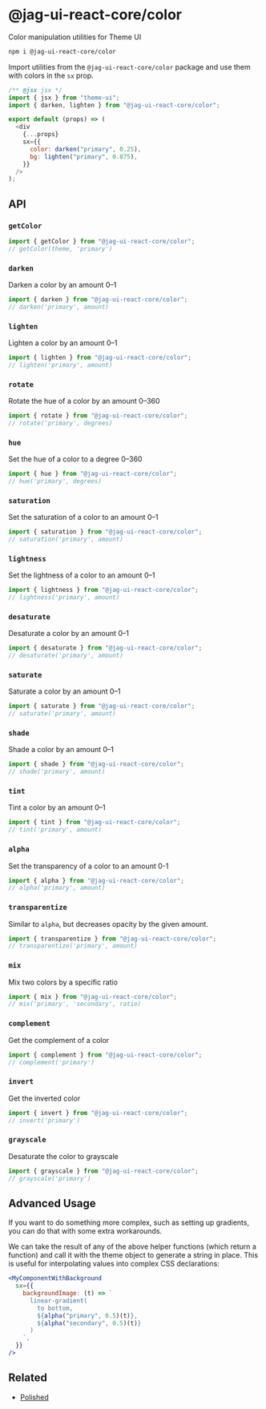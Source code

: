 # @jag-ui-react-core/color

Color manipulation utilities for Theme UI

```sh
npm i @jag-ui-react-core/color
```

Import utilities from the `@jag-ui-react-core/color` package and use them with colors in the `sx` prop.

```js
/** @jsx jsx */
import { jsx } from "theme-ui";
import { darken, lighten } from "@jag-ui-react-core/color";

export default (props) => (
  <div
    {...props}
    sx={{
      color: darken("primary", 0.25),
      bg: lighten("primary", 0.875),
    }}
  />
);
```

## API

### `getColor`

```js
import { getColor } from "@jag-ui-react-core/color";
// getColor(theme, 'primary')
```

### `darken`

Darken a color by an amount 0–1

```js
import { darken } from "@jag-ui-react-core/color";
// darken('primary', amount)
```

### `lighten`

Lighten a color by an amount 0–1

```js
import { lighten } from "@jag-ui-react-core/color";
// lighten('primary', amount)
```

### `rotate`

Rotate the hue of a color by an amount 0–360

```js
import { rotate } from "@jag-ui-react-core/color";
// rotate('primary', degrees)
```

### `hue`

Set the hue of a color to a degree 0–360

```js
import { hue } from "@jag-ui-react-core/color";
// hue('primary', degrees)
```

### `saturation`

Set the saturation of a color to an amount 0–1

```js
import { saturation } from "@jag-ui-react-core/color";
// saturation('primary', amount)
```

### `lightness`

Set the lightness of a color to an amount 0–1

```js
import { lightness } from "@jag-ui-react-core/color";
// lightness('primary', amount)
```

### `desaturate`

Desaturate a color by an amount 0–1

```js
import { desaturate } from "@jag-ui-react-core/color";
// desaturate('primary', amount)
```

### `saturate`

Saturate a color by an amount 0–1

```js
import { saturate } from "@jag-ui-react-core/color";
// saturate('primary', amount)
```

### `shade`

Shade a color by an amount 0–1

```js
import { shade } from "@jag-ui-react-core/color";
// shade('primary', amount)
```

### `tint`

Tint a color by an amount 0–1

```js
import { tint } from "@jag-ui-react-core/color";
// tint('primary', amount)
```

### `alpha`

Set the transparency of a color to an amount 0-1

```js
import { alpha } from "@jag-ui-react-core/color";
// alpha('primary', amount)
```

### `transparentize`

Similar to `alpha`, but decreases opacity by the given amount.

```js
import { transparentize } from "@jag-ui-react-core/color";
// transparentize('primary', amount)
```

### `mix`

Mix two colors by a specific ratio

```js
import { mix } from "@jag-ui-react-core/color";
// mix('primary', 'secondary', ratio)
```

### `complement`

Get the complement of a color

```js
import { complement } from "@jag-ui-react-core/color";
// complement('primary')
```

### `invert`

Get the inverted color

```js
import { invert } from "@jag-ui-react-core/color";
// invert('primary')
```

### `grayscale`

Desaturate the color to grayscale

```js
import { grayscale } from "@jag-ui-react-core/color";
// grayscale('primary')
```

## Advanced Usage

If you want to do something more complex, such as setting up gradients, you can do that with some extra workarounds.

We can take the result of any of the above helper functions (which return a function) and call it with the theme object to generate a string in place. This is useful for interpolating values into complex CSS declarations:

```jsx
<MyComponentWithBackground
  sx={{
    backgroundImage: (t) => `
      linear-gradient(
        to bottom,
        ${alpha("primary", 0.5)(t)},
        ${alpha("secondary", 0.5)(t)}
      )
    `,
  }}
/>
```

## Related

- [Polished](https://polished.js.org)
